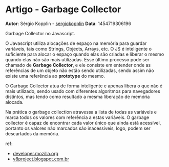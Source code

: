 # Artigo - Garbage Collector
**Autor**: Sérgio Kopplin - [sergiokopplin](https://github.com/sergiokopplin)
**Data**: 1454719306196

Garbage Collector no Javascript.

O Javascript utiliza alocações de espaço na memória para guardar variáveis, tais como Strings, Objects, Arrays, etc.
O JS é inteligente o suficiente para alocar o espaço quando elas são criadas e liberar o mesmo quando elas não são mais utilizadas. Esse último processo pode ser chamado de **Garbage Collector**, e ele consiste em entender onde as referências de um objeto não estão sendo utilizadas, sendo assim não existe uma referência ao **prototype** do mesmo.

O Garbage Collector atua de forma inteligente e apenas libera o que não é mais utilizado, sendo usado com diferentes algorítmos para navegadores distintos, mas tendo como resultado a mesma liberação de memória alocada.

Na prática o garbage collection atravessa a lista de todas as variáveis e marca todos os valores com referência a estas variáveis. O garbage collector é capaz de encontrar cada valor único que ainda está acessível, portanto os valores não marcados são inacessíveis, logo, podem ser descartados da memória.

ref:
- [developer.mozilla.org](https://developer.mozilla.org/en-US/docs/Web/JavaScript/Memory_Management)
- [v8project.blogspot.com.br](http://v8project.blogspot.com.br/2015/08/getting-garbage-collection-for-free.html)
